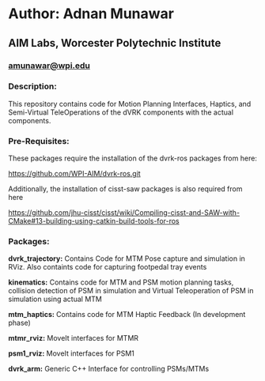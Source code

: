 # Author: Adnan Munawar
## AIM Labs, Worcester Polytechnic Institute
### amunawar@wpi.edu

### Description: ###
This repository contains code for Motion Planning Interfaces, Haptics, and Semi-Virtual TeleOperations of the dVRK components with the actual components.

### Pre-Requisites: ###
These packages require the installation of the dvrk-ros packages from here:

https://github.com/WPI-AIM/dvrk-ros.git

Additionally, the installation of cisst-saw packages is also required from here

https://github.com/jhu-cisst/cisst/wiki/Compiling-cisst-and-SAW-with-CMake#13-building-using-catkin-build-tools-for-ros


### Packages: ###
**dvrk_trajectory:** Contains Code for MTM Pose capture and simulation in RViz. Also containts code for capturing footpedal tray events

**kinematics:** Contains code for MTM and PSM motion planning tasks, collision detection of PSM in simulation and Virtual Teleoperation of PSM in simulation using actual MTM

**mtm_haptics:** Contains code for MTM Haptic Feedback (In development phase)

**mtmr_rviz:** MoveIt interfaces for MTMR

**psm1_rviz:** MoveIt interfaces for PSM1

**dvrk_arm:** Generic C++ Interface for controlling PSMs/MTMs
